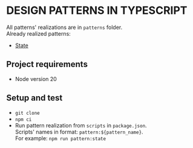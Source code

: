 # DESIGN PATTERNS IN TYPESCRIPT

All patterns' realizations are in `patterns` folder.  
Already realized patterns:

- [State](https://refactoring.guru/design-patterns/state)

## Project requirements

- Node version 20

## Setup and test

- `git clone`
- `npm ci`
- Run pattern realization from `scripts` in `package.json`.  
  Scripts' names in format: `pattern:${pattern_name}`.  
  For example: `npm run pattern:state`
